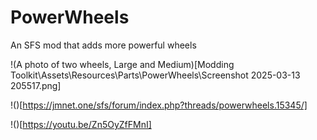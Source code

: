 # PowerWheels
An SFS mod that adds more powerful wheels

!(A photo of two wheels, Large and Medium)[Modding Toolkit\Assets\Resources\Parts\PowerWheels\Screenshot 2025-03-13 205517.png]

!()[https://jmnet.one/sfs/forum/index.php?threads/powerwheels.15345/]

!()[https://youtu.be/Zn5OyZfFMnI]